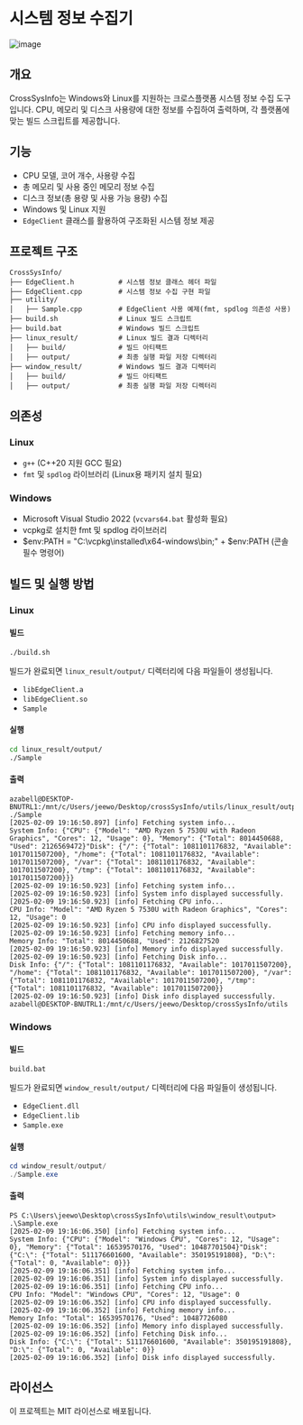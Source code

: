 ﻿# 시스템 정보 수집기
 ![image](https://github.com/user-attachments/assets/ea034595-8fe5-4b48-9cca-ab60727ad1bc)  


## 개요
CrossSysInfo는 Windows와 Linux를 지원하는 크로스플랫폼 시스템 정보 수집 도구입니다. CPU, 메모리 및 디스크 사용량에 대한 정보를 수집하여 출력하며, 각 플랫폼에 맞는 빌드 스크립트를 제공합니다.

## 기능
- CPU 모델, 코어 개수, 사용량 수집
- 총 메모리 및 사용 중인 메모리 정보 수집
- 디스크 정보(총 용량 및 사용 가능 용량) 수집
- Windows 및 Linux 지원
- `EdgeClient` 클래스를 활용하여 구조화된 시스템 정보 제공

## 프로젝트 구조
```
CrossSysInfo/
├── EdgeClient.h           # 시스템 정보 클래스 헤더 파일
├── EdgeClient.cpp         # 시스템 정보 수집 구현 파일
├── utility/
│   ├── Sample.cpp         # EdgeClient 사용 예제(fmt, spdlog 의존성 사용)
├── build.sh               # Linux 빌드 스크립트
├── build.bat              # Windows 빌드 스크립트
├── linux_result/          # Linux 빌드 결과 디렉터리
│   ├── build/             # 빌드 아티팩트
│   ├── output/            # 최종 실행 파일 저장 디렉터리
├── window_result/         # Windows 빌드 결과 디렉터리
│   ├── build/             # 빌드 아티팩트
│   ├── output/            # 최종 실행 파일 저장 디렉터리
```

## 의존성
### Linux
- `g++` (C++20 지원 GCC 필요)
- `fmt` 및 `spdlog` 라이브러리 (Linux용 패키지 설치 필요)

### Windows
- Microsoft Visual Studio 2022 (`vcvars64.bat` 활성화 필요)
- vcpkg로 설치한 fmt 및 spdlog 라이브러리
- $env:PATH = "C:\vcpkg\installed\x64-windows\bin;" + $env:PATH (콘솔 필수 명령어)


## 빌드 및 실행 방법
### Linux
#### 빌드
```sh
./build.sh
```
빌드가 완료되면 `linux_result/output/` 디렉터리에 다음 파일들이 생성됩니다.
- `libEdgeClient.a`
- `libEdgeClient.so`
- `Sample`

#### 실행
```sh
cd linux_result/output/
./Sample
```
#### 출력
```
azabell@DESKTOP-BNUTRL1:/mnt/c/Users/jeewo/Desktop/crossSysInfo/utils/linux_result/output$ ./Sample 
[2025-02-09 19:16:50.897] [info] Fetching system info...
System Info: {"CPU": {"Model": "AMD Ryzen 5 7530U with Radeon Graphics", "Cores": 12, "Usage": 0}, "Memory": {"Total": 8014450688, "Used": 2126569472}"Disk": {"/": {"Total": 1081101176832, "Available": 1017011507200}, "/home": {"Total": 1081101176832, "Available": 1017011507200}, "/var": {"Total": 1081101176832, "Available": 1017011507200}, "/tmp": {"Total": 1081101176832, "Available": 1017011507200}}}
[2025-02-09 19:16:50.923] [info] Fetching system info...
[2025-02-09 19:16:50.923] [info] System info displayed successfully.
[2025-02-09 19:16:50.923] [info] Fetching CPU info...
CPU Info: "Model": "AMD Ryzen 5 7530U with Radeon Graphics", "Cores": 12, "Usage": 0
[2025-02-09 19:16:50.923] [info] CPU info displayed successfully.
[2025-02-09 19:16:50.923] [info] Fetching memory info...
Memory Info: "Total": 8014450688, "Used": 2126827520
[2025-02-09 19:16:50.923] [info] Memory info displayed successfully.
[2025-02-09 19:16:50.923] [info] Fetching Disk info...
Disk Info: {"/": {"Total": 1081101176832, "Available": 1017011507200}, "/home": {"Total": 1081101176832, "Available": 1017011507200}, "/var": {"Total": 1081101176832, "Available": 1017011507200}, "/tmp": {"Total": 1081101176832, "Available": 1017011507200}}
[2025-02-09 19:16:50.923] [info] Disk info displayed successfully.
azabell@DESKTOP-BNUTRL1:/mnt/c/Users/jeewo/Desktop/crossSysInfo/utils
```

### Windows
#### 빌드
```bat
build.bat
```
빌드가 완료되면 `window_result/output/` 디렉터리에 다음 파일들이 생성됩니다.
- `EdgeClient.dll`
- `EdgeClient.lib`
- `Sample.exe`

#### 실행
```powershell
cd window_result/output/
./Sample.exe
```
#### 출력
```
PS C:\Users\jeewo\Desktop\crossSysInfo\utils\window_result\output> .\Sample.exe
[2025-02-09 19:16:06.350] [info] Fetching system info...
System Info: {"CPU": {"Model": "Windows CPU", "Cores": 12, "Usage": 0}, "Memory": {"Total": 16539570176, "Used": 10487701504}"Disk": {"C:\": {"Total": 511176601600, "Available": 350195191808}, "D:\": {"Total": 0, "Available": 0}}}
[2025-02-09 19:16:06.351] [info] Fetching system info...
[2025-02-09 19:16:06.351] [info] System info displayed successfully.
[2025-02-09 19:16:06.351] [info] Fetching CPU info...
CPU Info: "Model": "Windows CPU", "Cores": 12, "Usage": 0
[2025-02-09 19:16:06.352] [info] CPU info displayed successfully.
[2025-02-09 19:16:06.352] [info] Fetching memory info...
Memory Info: "Total": 16539570176, "Used": 10487726080
[2025-02-09 19:16:06.352] [info] Memory info displayed successfully.
[2025-02-09 19:16:06.352] [info] Fetching Disk info...
Disk Info: {"C:\": {"Total": 511176601600, "Available": 350195191808}, "D:\": {"Total": 0, "Available": 0}}
[2025-02-09 19:16:06.352] [info] Disk info displayed successfully.
```

## 라이선스
이 프로젝트는 MIT 라이선스로 배포됩니다.
